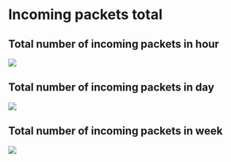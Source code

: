 # Incoming packets total

## Total number of incoming packets in hour

![](/assets/images/total_hourly_incoming_packets.png)

## Total number of incoming packets in day

![](/assets/images/total_daily_incoming_packets.png)

## Total number of incoming packets in week

![](/assets/images/total_weekly_incoming_packets.png)